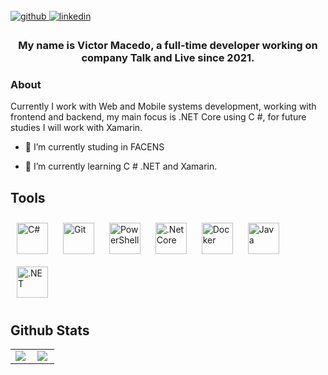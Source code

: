 # <div align="center">
<img src="https://rishavanand.github.io/static/images/greetings.gif" align="center" style="width: 10" />
</div>  

</a>

<div align="left">
<a href="https://github.com/ViKMacedo" target="_blank">
<img src=https://img.shields.io/badge/github-%2324292e.svg?&style=for-the-badge&logo=github&logoColor=white 
alt=github style="margin-bottom: 5px;" />
</a>
<a href="https://www.linkedin.com/in/victor-macedo-3006bb1aa/" target="_blank">
<img src=https://img.shields.io/badge/linkedin-%231E77B5.svg?&style=for-the-badge&logo=linkedin&logoColor=white 
alt=linkedin style="margin-bottom: 5px;" />
</a>  
</div>  
  
### <div align="center">My name is Victor Macedo, a full-time developer working on company Talk and Live since 2021.</div>  
  
### About

Currently I work with Web and Mobile systems development, working with frontend and backend, 
my main focus is .NET Core using C #, for future studies I will work with Xamarin.

- 🔭 I’m currently studing in FACENS
  
- 🌱 I’m currently learning C # .NET and Xamarin.  
  
  
## Tools 

<div align="left">  

<img style="margin: 10px" src="https://profilinator.rishav.dev/skills-assets/csharp-original.svg" alt="C#" height="50" />  
<img style="margin: 10px" src="https://profilinator.rishav.dev/skills-assets/git-scm-icon.svg" alt="Git" height="50" />     
<img style="margin: 10px" src="https://profilinator.rishav.dev/skills-assets/powershell.png" alt="PowerShell" height="50" />  
<img style="margin: 10px" src="https://profilinator.rishav.dev/skills-assets/dotnetcore.png" alt=".Net Core" height="50" />   
<img style="margin: 10px" src="https://profilinator.rishav.dev/skills-assets/docker-original-wordmark.svg" alt="Docker" height="50" />  
<img style="margin: 10px" src="https://profilinator.rishav.dev/skills-assets/java-original-wordmark.svg" alt="Java" height="50" />  
<img style="margin: 10px" src="https://profilinator.rishav.dev/skills-assets/dot-net-original-wordmark.svg" alt=".NET" height="50" />  
</div>

</td></tr></table>  

## Github Stats  
<table>
    <tr>
        <td valign="top" width="50%">
 <img src="https://github-readme-stats.vercel.app/api?username=ViKMacedo&show_icons=true&count_private=true&hide_border=true" align="center" /></div>  
</td>
        <td valign="top" width="50%">
<img src="https://github-readme-stats.vercel.app/api/top-langs/?username=ViKMacedo&hide_border=true&layout=compact" align="left" />
</td>
    </tr>
</table>  
 
   
<!--
**ViKMacedo/ViKMacedo** is a ✨ _special_ ✨ repository because its `README.md` (this file) appears on your GitHub profile.
